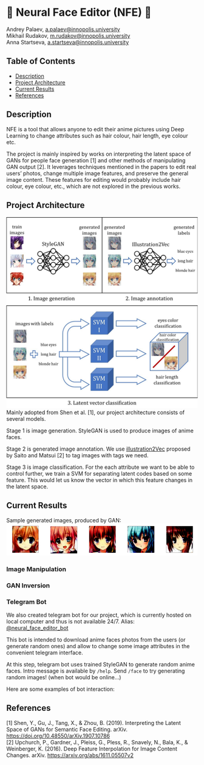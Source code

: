 # :robot: Neural Face Editor (NFE) :art:

Andrey Palaev, a.palaev@innopolis.university <br/>
Mikhail Rudakov, m.rudakov@innopolis.university <br/>
Anna Startseva, a.startseva@innopolis.university

## Table of Contents
- [Description](#description)
- [Project Architecture](#project-architecture)
- [Current Results](#current-results)
- [References](#references)

## Description
NFE is a tool that allows anyone to edit their anime pictures using Deep Learning to change attributes such as hair colour, hair length, eye colour etc.

The project is mainly inspired by works on interpreting the latent space of GANs for people face generation [1] and other methods of manipulating GAN output [2]. 
It leverages techniques mentioned in the papers to edit real users’ photos, change multiple image features, and preserve the general image content. 
These features for editing would probably include hair colour, eye colour, etc., which are not explored in the previous works.

## Project Architecture
![Step 1 and 2](images/image_generation_annotation.jpg)
![Step 3](images/svm.jpg)
Mainly adopted from Shen et al. [1], our project architecture consists of several models.

Stage 1 is image generation. StyleGAN is used to produce images of anime faces.

Stage 2 is generated image annotation. We use [illustration2Vec](https://github.com/rezoo/illustration2vec) proposed by Saito and Matsui [2] to tag images with tags we need.

Stage 3 is image classification. For the each attribute we want to be able to control further, we train a SVM for separating latent codes based on some feature. This would let us know the vector in which this feature changes in the latent space.

## Current Results
Sample generated images, produced by GAN: <br/>
![samples](images/samples.png)

### Image Manipulation

### GAN Inversion


### Telegram Bot
We also created telegram bot for our project, which is currently hosted on local computer and thus is not available 24/7. Alias: [@neural_face_editor_bot](https://t.me/neural_face_editor_bot)

This bot is intended to download anime faces photos from the users (or generate random ones) and allow to change some image attributes in the convenient telegram interface.

At this step, telegram bot uses trained StyleGAN to generate random anime faces. Intro message is available by `/help`*.* Send `/face` to try generating random images! (when bot would be online...)

Here are some examples of bot interaction:


## References
[1] Shen, Y., Gu, J., Tang, X., & Zhou, B. (2019). Interpreting the Latent Space of GANs for Semantic Face Editing. arXiv. https://doi.org/10.48550/arXiv.1907.10786 <br/>
[2] Upchurch, P., Gardner, J., Pleiss, G., Pless, R., Snavely, N., Bala, K., & Weinberger, K. (2016). Deep Feature Interpolation for Image Content Changes. arXiv. https://arxiv.org/abs/1611.05507v2
